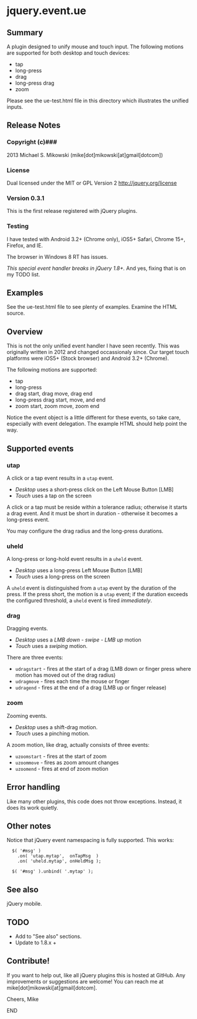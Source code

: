 # jquery.event.ue #

## Summary ##

A plugin designed to unify mouse and touch input.
The following motions are supported for both desktop
and touch devices:

- tap
- long-press
- drag
- long-press drag
- zoom

Please see the ue-test.html file in this directory which illustrates
the unified inputs.

## Release Notes ##

### Copyright (c)###
2013 Michael S. Mikowski (mike[dot]mikowski[at]gmail[dotcom])

### License ###
Dual licensed under the MIT or GPL Version 2
http://jquery.org/license

### Version 0.3.1 ###
This is the first release registered with jQuery plugins.

### Testing ###
I have tested with Android 3.2+ (Chrome only),
iOS5+ Safari, Chrome 15+, Firefox, and IE.

The browser in Windows 8 RT has issues.

*This special event handler breaks in jQuery 1.8+.*
And yes, fixing that is on my TODO list.

## Examples ##

See the ue-test.html file to see plenty of examples.
Examine the HTML source.

## Overview ##

This is not the only unified event handler I have seen recently.
This was originally written in 2012 and changed occassionaly since.
Our target touch platforms were iOS5+ (Stock browser) and
Android 3.2+ (Chrome).

The following motions are supported:

- tap
- long-press
- drag start, drag move, drag end
- long-press drag start, move, and end
- zoom start, zoom move, zoom end

Notice the event object is a little different for these events,
so take care, especially with event delegation.  The example
HTML should help point the way.

## Supported events ##

### utap ###
A click or a tap event results in a `utap` event.
- *Desktop* uses a short-press click on the Left Mouse Button [LMB]
- *Touch* uses a tap on the screen

A click or a tap must be reside within a tolerance radius; 
otherwise it starts a drag event.  And it must be short in
duration - otherwise it becomes a long-press event.

You may configure the drag radius and the long-press
durations.

### uheld ###
A long-press or long-hold event results in a `uheld` event.
- *Desktop* uses a long-press Left Mouse Button [LMB]
- *Touch* uses a long-press on the screen
 
A `uheld` event is distinguished from a `utap` event by the duration
of the press.  If the press short, the motion is a `utap`
event; if the duration exceeds the configured threshold, a 
`uheld` event is fired *immediately*.

### drag ###
Dragging events.
- *Desktop* uses a *LMB down - swipe - LMB up* motion
- *Touch* uses a *swiping* motion.

There are three events:
- `udragstart` - fires at the start of a drag (LMB down or finger press where motion has moved out of the drag radius)
- `udragmove`  - fires each time the mouse or finger
- `udragend`   - fires at the end of a drag (LMB up or finger release)


### zoom ###
Zooming events.
- *Desktop* uses a shift-drag motion.
- *Touch* uses a pinching motion.

A zoom motion, like drag, actually consists of three events:

- `uzoomstart` - fires at the start of zoom
- `uzoommove`  - fires as zoom amount changes
- `uzoomend`   - fires at end of zoom motion

## Error handling ##

Like many other plugins, this code does not throw exceptions.
Instead, it does its work quietly.

## Other notes ##

Notice that jQuery event namespacing is fully supported.
This works:

      $( '#msg' )
        .on( 'utap.mytap',  onTapMsg  )
        .on( 'uheld.mytap', onHeldMsg );

      $( '#msg' ).unbind( '.mytap' );

## See also ##

jQuery mobile.

## TODO ##

- Add to "See also" sections.
- Update to 1.8.x +

## Contribute! ##

If you want to help out, like all jQuery plugins this is hosted at
GitHub.  Any improvements or suggestions are welcome!
You can reach me at mike[dot]mikowski[at]gmail[dotcom].

Cheers, Mike

END
